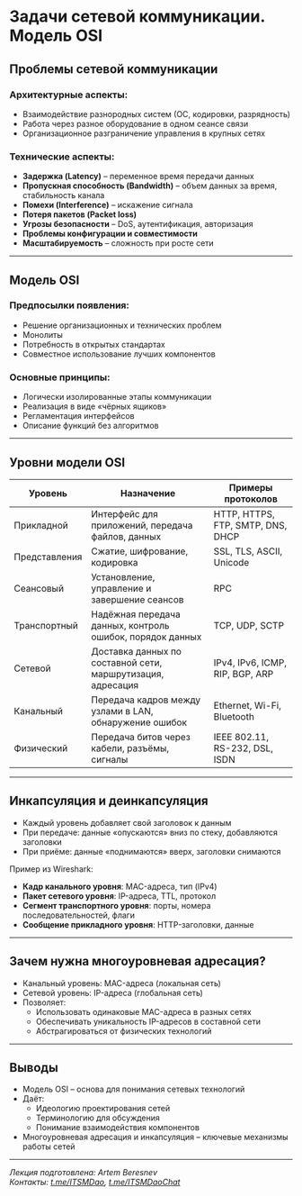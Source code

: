 # Задачи сетевой коммуникации. Модель OSI

## Проблемы сетевой коммуникации

### Архитектурные аспекты:
- Взаимодействие разнородных систем (ОС, кодировки, разрядность)
- Работа через разное оборудование в одном сеансе связи
- Организационное разграничение управления в крупных сетях

### Технические аспекты:
- **Задержка (Latency)** – переменное время передачи данных
- **Пропускная способность (Bandwidth)** – объем данных за время, стабильность канала
- **Помехи (Interference)** – искажение сигнала
- **Потеря пакетов (Packet loss)**
- **Угрозы безопасности** – DoS, аутентификация, авторизация
- **Проблемы конфигурации и совместимости**
- **Масштабируемость** – сложность при росте сети

---

## Модель OSI

### Предпосылки появления:
- Решение организационных и технических проблем
- Монолиты 
- Потребность в открытых стандартах
- Совместное использование лучших компонентов

### Основные принципы:
- Логически изолированные этапы коммуникации
- Реализация в виде «чёрных ящиков»
- Регламентация интерфейсов
- Описание функций без алгоритмов

---

## Уровни модели OSI

| Уровень       | Назначение                                                  | Примеры протоколов                |
| ------------- | ----------------------------------------------------------- | --------------------------------- |
| Прикладной    | Интерфейс для приложений, передача файлов, данных           | HTTP, HTTPS, FTP, SMTP, DNS, DHCP |
| Представления | Сжатие, шифрование, кодировка                               | SSL, TLS, ASCII, Unicode          |
| Сеансовый     | Установление, управление и завершение сеансов               | RPC                               |
| Транспортный  | Надёжная передача данных, контроль ошибок, порядок данных   | TCP, UDP, SCTP                    |
| Сетевой       | Доставка данных по составной сети, маршрутизация, адресация | IPv4, IPv6, ICMP, RIP, BGP, ARP   |
| Канальный     | Передача кадров между узлами в LAN, обнаружение ошибок      | Ethernet, Wi-Fi, Bluetooth        |
| Физический    | Передача битов через кабели, разъёмы, сигналы               | IEEE 802.11, RS-232, DSL, ISDN    |

---

## Инкапсуляция и деинкапсуляция

- Каждый уровень добавляет свой заголовок к данным
- При передаче: данные «опускаются» вниз по стеку, добавляются заголовки
- При приёме: данные «поднимаются» вверх, заголовки снимаются

Пример из Wireshark:
- **Кадр канального уровня**: MAC-адреса, тип (IPv4)
- **Пакет сетевого уровня**: IP-адреса, TTL, протокол
- **Сегмент транспортного уровня**: порты, номера последовательностей, флаги
- **Сообщение прикладного уровня**: HTTP-заголовки, данные

---

## Зачем нужна многоуровневая адресация?

- Канальный уровень: MAC-адреса (локальная сеть)
- Сетевой уровень: IP-адреса (глобальная сеть)
- Позволяет:
  - Использовать одинаковые MAC-адреса в разных сетях
  - Обеспечивать уникальность IP-адресов в составной сети
  - Абстрагироваться от физических технологий

---

## Выводы

- Модель OSI – основа для понимания сетевых технологий
- Даёт:
  - Идеологию проектирования сетей
  - Терминологию для обсуждения
  - Понимание взаимодействия компонентов
- Многоуровневая адресация и инкапсуляция – ключевые механизмы работы сетей

---

*Лекция подготовлена: Artem Beresnev*  
*Контакты: [t.me/ITSMDao](https://t.me/ITSMDao), [t.me/ITSMDaoChat](https://t.me/ITSMDaoChat)*
